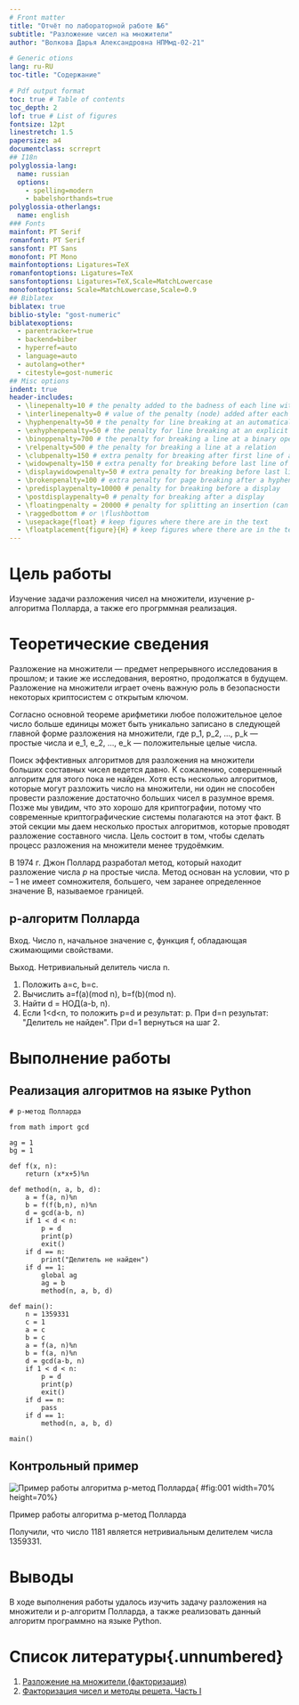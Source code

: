 ```yaml
---
# Front matter
title: "Отчёт по лабораторной работе №6"
subtitle: "Разложение чисел на множители"
author: "Волкова Дарья Александровна НПМмд-02-21"

# Generic otions
lang: ru-RU
toc-title: "Содержание"

# Pdf output format
toc: true # Table of contents
toc_depth: 2
lof: true # List of figures
fontsize: 12pt
linestretch: 1.5
papersize: a4
documentclass: scrreprt
## I18n
polyglossia-lang:
  name: russian
  options:
	- spelling=modern
	- babelshorthands=true
polyglossia-otherlangs:
  name: english
### Fonts
mainfont: PT Serif
romanfont: PT Serif
sansfont: PT Sans
monofont: PT Mono
mainfontoptions: Ligatures=TeX
romanfontoptions: Ligatures=TeX
sansfontoptions: Ligatures=TeX,Scale=MatchLowercase
monofontoptions: Scale=MatchLowercase,Scale=0.9
## Biblatex
biblatex: true
biblio-style: "gost-numeric"
biblatexoptions:
  - parentracker=true
  - backend=biber
  - hyperref=auto
  - language=auto
  - autolang=other*
  - citestyle=gost-numeric
## Misc options
indent: true
header-includes:
  - \linepenalty=10 # the penalty added to the badness of each line within a paragraph (no associated penalty node) Increasing the value makes tex try to have fewer lines in the paragraph.
  - \interlinepenalty=0 # value of the penalty (node) added after each line of a paragraph.
  - \hyphenpenalty=50 # the penalty for line breaking at an automatically inserted hyphen
  - \exhyphenpenalty=50 # the penalty for line breaking at an explicit hyphen
  - \binoppenalty=700 # the penalty for breaking a line at a binary operator
  - \relpenalty=500 # the penalty for breaking a line at a relation
  - \clubpenalty=150 # extra penalty for breaking after first line of a paragraph
  - \widowpenalty=150 # extra penalty for breaking before last line of a paragraph
  - \displaywidowpenalty=50 # extra penalty for breaking before last line before a display math
  - \brokenpenalty=100 # extra penalty for page breaking after a hyphenated line
  - \predisplaypenalty=10000 # penalty for breaking before a display
  - \postdisplaypenalty=0 # penalty for breaking after a display
  - \floatingpenalty = 20000 # penalty for splitting an insertion (can only be split footnote in standard LaTeX)
  - \raggedbottom # or \flushbottom
  - \usepackage{float} # keep figures where there are in the text
  - \floatplacement{figure}{H} # keep figures where there are in the text
---
```


# Цель работы

Изучение задачи разложения чисел на множители, изучение p-алгоритма Полларда, а также его прогрммная реализация.

# Теоретические сведения

Разложение на множители — предмет непрерывного исследования в прошлом; и такие же исследования, вероятно, продолжатся в будущем. Разложение на множители играет очень важную роль в безопасности некоторых криптосистем с открытым ключом.

Согласно основной теореме арифметики любое положительное целое число больше единицы может быть уникально записано в следующей главной форме разложения на множители, где p_1, p_2, ..., p_k — простые числа и e_1, e_2, ..., e_k — положительные целые числа.

Поиск эффективных алгоритмов для разложения на множители больших составных чисел ведется давно. К сожалению, совершенный алгоритм для этого пока не найден. Хотя есть несколько алгоритмов, которые могут разложить число на множители, ни один не способен провести разложение достаточно больших чисел в разумное время. Позже мы увидим, что это хорошо для криптографии, потому что современные криптографические системы полагаются на этот факт. В этой секции мы даем несколько простых алгоритмов, которые проводят разложение составного числа. Цель состоит в том, чтобы сделать процесс разложения на множители менее трудоёмким.

В 1974 г. Джон Поллард разработал метод, который находит разложение числа $p$ на простые числа. Метод основан на условии, что p – 1 не имеет сомножителя, большего, чем заранее определенное значение B, называемое границей. 

## p-алгоритм Полларда

Вход. Число n, начальное значение c, функция f, обладающая сжимающими свойствами.

Выход. Нетривиальный делитель числа n.

1. Положить a=c, b=c.
2. Вычислить a=f(a)(mod n), b=f(b)(mod n).
3. Найти d = НОД(a-b, n).
4. Если 1<d<n, то положить p=d и результат: p. При d=n результат: "Делитель не найден". При d=1 вернуться на шаг 2.

# Выполнение работы

## Реализация алгоритмов на языке Python

```
# р-метод Полларда

from math import gcd

ag = 1
bg = 1

def f(x, n):
    return (x*x+5)%n

def method(n, a, b, d):
    a = f(a, n)%n
    b = f(f(b,n), n)%n
    d = gcd(a-b, n)
    if 1 < d < n:
        p = d
        print(p)
        exit()
    if d == n:
        print("Делитель не найден")
    if d == 1:
        global ag
        ag = b
        method(n, a, b, d)

def main():
    n = 1359331
    c = 1
    a = c
    b = c
    a = f(a, n)%n
    b = f(a, n)%n
    d = gcd(a-b, n)
    if 1 < d < n:
        p = d
        print(p)
        exit()
    if d == n:
        pass
    if d == 1:
        method(n, a, b, d)

main()
```

## Контрольный пример

![Пример работы алгоритма р-метод Полларда](https://github.com/volkk3/Mathematical-foundations-of-information-protection-and-information-security/blob/main/Lab06/screen/png06.PNG){ #fig:001 width=70% height=70%}

Пример работы алгоритма р-метод Полларда

Получили, что число 1181 является нетривиальным делителем числа 1359331.

# Выводы

В ходе выполнения работы удалось изучить задачу разложения на множители и p-алгоритм Полларда, а также реализовать данный алгоритм программно на языке Python.


# Список литературы{.unnumbered}

1. [Разложение на множители (факторизация)](https://neerc.ifmo.ru/wiki/index.php?title=%D0%A0%D0%B0%D0%B7%D0%BB%D0%BE%D0%B6%D0%B5%D0%BD%D0%B8%D0%B5_%D0%BD%D0%B0_%D0%BC%D0%BD%D0%BE%D0%B6%D0%B8%D1%82%D0%B5%D0%BB%D0%B8_(%D1%84%D0%B0%D0%BA%D1%82%D0%BE%D1%80%D0%B8%D0%B7%D0%B0%D1%86%D0%B8%D1%8F))
2. [Факторизация чисел и методы решета. Часть I](https://habr.com/ru/post/521876/)
